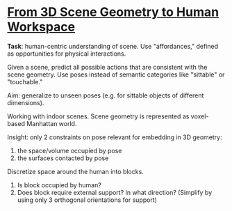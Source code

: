 # [From 3D Scene Geometry to Human Workspace](http://www.cs.cmu.edu/~abhinavg/affordances/)

**Task**: human-centric understanding of scene. Use "affordances," defined as opportunities for physical interactions.

Given a scene, predict all possible actions that are consistent with the scene geometry. Use poses instead of semantic categories like "sittable" or "touchable."

Aim: generalize to unseen poses (e.g. for sittable objects of different dimensions).

Working with indoor scenes. Scene geometry is represented as voxel-based Manhattan world.

Insight: only 2 constraints on pose relevant for embedding in 3D geometry:
1. the space/volume occupied by pose
2. the surfaces contacted by pose

Discretize space around the human into blocks.
1. Is block occupied by human?
4. Does block require external support? In what direction? (Simplify by using only 3 orthogonal orientations for support)
<!--stackedit_data:
eyJoaXN0b3J5IjpbLTIwOTg2NTExNjQsLTE3NTQ0Mjc0MTFdfQ
==
-->